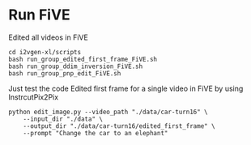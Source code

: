 
# Run FiVE

Edited all videos in FiVE
```
cd i2vgen-xl/scripts
bash run_group_edited_first_frame_FiVE.sh
bash run_group_ddim_inversion_FiVE.sh
bash run_group_pnp_edit_FiVE.sh
```


Just test the code
Edited first frame for a single video in FiVE by using InstrcutPix2Pix
```
python edit_image.py --video_path "./data/car-turn16" \
    --input_dir "./data" \
    --output_dir "./data/car-turn16/edited_first_frame" \
    --prompt "Change the car to an elephant"
```